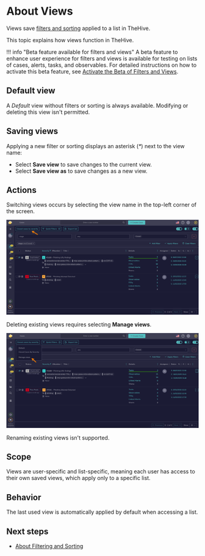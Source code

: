 # About Views

Views save [filters and sorting](about-filtering-and-sorting.md) applied to a list in TheHive.

This topic explains how views function in TheHive.

!!! info "Beta feature available for filters and views"
    <!-- md:version 5.5.6 --> A beta feature to enhance user experience for filters and views is available for testing on lists of cases, alerts, tasks, and observables. For detailed instructions on how to activate this beta feature, see [Activate the Beta of Filters and Views](../../user-guides/manage-user-settings.md#activate-the-beta-of-filters-and-views).

## Default view

A *Default* view without filters or sorting is always available. Modifying or deleting this view isn't permitted.

## Saving views

Applying a new filter or sorting displays an asterisk (*\**) next to the view name:

* Select **Save view** to save changes to the current view.
* Select **Save view as** to save changes as a new view.

## Actions

Switching views occurs by selecting the view name in the top-left corner of the screen.

![Switch views](../../images/user-guides/analyst-corner/views.png)

Deleting existing views requires selecting **Manage views**.

![Manage views](../../images/user-guides/analyst-corner/manage-views.png)

Renaming existing views isn't supported.

## Scope

Views are user-specific and list-specific, meaning each user has access to their own saved views, which apply only to a specific list.

## Behavior

The last used view is automatically applied by default when accessing a list.

<h2>Next steps</h2>

* [About Filtering and Sorting](about-filtering-and-sorting.md)